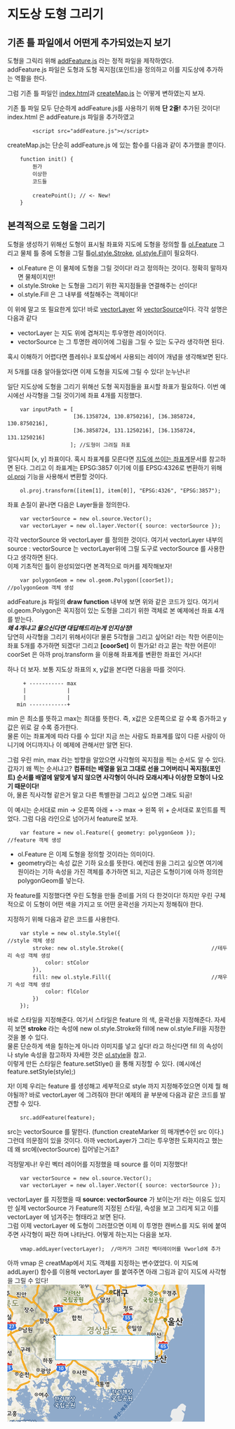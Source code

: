 # 지도상 도형 그리기

## 기존 틀 파일에서 어떤게 추가되었는지 보기

도형을 그릭리 위해 [addFeature.js](https://github.com/IngIeoAndSpare/Vworld_example/blob/master/addFeature/addFeature.js) 라는 정적 파일을 제작하였다.  
addFeature.js 파일은 도형과 도형 꼭지점(포인트)을 정의하고 이를 지도상에 추가하는 역활을 한다. 

그럼 기존 틀 파일인 [index.html](https://github.com/IngIeoAndSpare/Vworld_example/blob/master/addFeature/index.html)과 [createMap.js](https://github.com/IngIeoAndSpare/Vworld_example/blob/master/addFeature/createMap.js) 는 어떻게 변하였는지 보자.

기존 틀 파일 모두 단순하게 addFeature.js를 사용하기 위해 **단 2줄!** 추가된 것이다!  
index.html 은 addFeature.js 파일을 추가하였고
```{.html}
        <script src="addFeature.js"></script>
```
createMap.js는 단순히 addFeature.js 에 있는 함수를 다음과 같이 추가했을 뿐이다.
```{.javascript}
    function init() {
        뭔가
        이상한
        코드들

        createPoint(); // <- New!
    }

```

## 본격적으로 도형을 그리기

도형을 생성하기 위해선 도형이 표시될 좌표와 지도에 도형을 정의할 틀 [ol.Feature](https://openlayers.org/en/latest/apidoc/ol.Feature.html) 그리고 물체 틀 중에 도형을 그릴 틀[ol.style.Stroke](https://openlayers.org/en/latest/apidoc/ol.style.Stroke.html), [ol.style.Fill](https://openlayers.org/en/latest/apidoc/ol.style.Fill.html)이 필요하다.  

* ol.Feature 은 이 물체에 도형을 그릴 것이다! 라고 정의하는 것이다. 정확히 말하자면 물체이지만!
* ol.style.Stroke 는 도형을 그리기 위한 꼭지점들을 연결해주는 선이다! 
* ol.style.Fill 은 그 내부를 색칠해주는 객체이다! 

이 위에 말고 또 필요한게 있다! 바로 [vectorLayer](https://openlayers.org/en/latest/apidoc/ol.layer.Vector.html) 와 [vectorSource](http://openlayers.org/en/v3.6.0/apidoc/ol.source.Vector.html)이다. 각각 설명은 다음과 같다
* vectorLayer 는 지도 위에 겹쳐지는 투우명한 레이어이다. 
* vectorSource 는 그 투명한 레이어에 그림을 그릴 수 있는 도구라 생각하면 된다.

혹시 이해하기 어렵다면 플레쉬나 포토샵에서 사용되는 레이어 개념을 생각해보면 된다.

저 5개를 대충 알아들었다면 이제 도형을 지도에 그릴 수 있다! 눈누난나!  

일단 지도상에 도형을 그리기 위해선 도형 꼭지점들을 표시할 좌표가 필요하다. 이번 예시에선 사각형을 그릴 것이기에 좌표 4개를 지정했다.
```{.javascript}
    var inputPath = [
                     [36.1358724, 130.8750216], [36.3858724, 130.8750216],
                     [36.3858724, 131.1250216], [36.1358724, 131.1250216]
                    ]; //도형이 그려질 좌표
```
알다시피 [x, y] 좌표이다. 혹시 좌표계를 모른다면 [지도에 쓰이는 좌표계](http://www.osgeo.kr/17)문서를 참고하면 된다.
그리고 이 좌표계는 EPSG:3857 이기에 이를 EPSG:4326로 변환하기 위해 [ol.proj](http://openlayers.org/en/latest/apidoc/ol.proj.html) 기능을 사용해서 변환할 것이다.
```{.javascript}
    ol.proj.transform([item[1], item[0]], "EPSG:4326", "EPSG:3857");
```
좌표 손질이 끝나면 다음은 Layer들을 정의한다.

```{.javascript}
    var vectorSource = new ol.source.Vector();     
    var vectorLayer = new ol.layer.Vector({ source: vectorSource }); 
```
각각 vectorSource 와 vectorLayer 를 정의한 것이다. 여기서 vectorLayer 내부의 source : vectorSource 는 vectorLayer위에 그릴 도구로 vectorSource 를 사용한다고 생각하면 된다.  
이제 기초적인 틀이 완성되었다면 본격적으로 마커를 제작해보자!
```{.javascript}
    var polygonGeom = new ol.geom.Polygon([coorSet]);            //polygonGeom 객체 생성
```
addFeature.js 파일의 **draw function** 내부에 보면 위와 같은 코드가 있다. 여기서 ol.geom.Polygon은 꼭지점이 있는 도형을 그리기 위한 객체로 본 예제에선 좌표 4개를 받는다.  
***왜 4개냐고 물으신다면 대답해드리는게 인지상정!***  
당연히 사각형을 그리기 위해서이다! 물론 5각형을 그리고 싶어요! 라는 착한 어른이는 좌표 5개를 추가하면 되겠다!
그리고 **[coorSet]** 이 뭔가요! 라고 묻는 착한 어른이! coorSet 은 아까 proj.transform 을 이용해 좌표계를 변환한 좌표인 거시다!

하나 더 보자. 보통 지도상 좌표의 x, y값을 본다면 다음을 따를 것이다.
```{.javascript}
     + ----------- max
     |             |
     |             |
   min ------------+
```
min 은 최소를 뜻하고 max는 최대를 뜻한다. 즉, x값은 오른쪽으로 갈 수록 증가하고 y값은 위로 갈 수록 증가한다.  
물론 이는 좌표계에 따라 다를 수 있다! 지금 쓰는 사람도 좌표계를 많이 다룬 사람이 아니기에 어디까지나 이 예제에 관해서만 알면 된다.  

그럼 우린 min, max 라는 방향을 알았으면 사각형의 꼭지점을 찍는 순서도 알 수 있다. 갑자기 왜 찍는 순서냐고?
**컴퓨터는 배열을 읽고 그대로 선을 그어버리니 꼭지점(포인트) 순서를 배열에 알맞게 넣지 않으면 사각형이 아니라 모래시계나 이상한 모형이 나오기 때문이다!**  
아, 물론 직사각형 같은거 말고 다른 특별한걸 그리고 싶으면 그래도 되공!
  
이 예시는 순서대로 min -> 오른쪽 아래 + -> max -> 왼쪽 위 + 순서대로 포인트를 찍었다.
그럼 다음 라인으로 넘어가서 feature로 보자.
```{.javascript}
    var feature = new ol.Feature({ geometry: polygonGeom });     //feature 객체 생성
```
* ol.Feature 은 이제 도형을 정의할 것이라는 의미이다.
* geometry라는 속성 값은 기하 요소를 뜻한다. 예컨데 원을 그리고 싶으면 여기에 원이라는 기하 속성을 가진 객체를 추가하면 되고, 지금은 도형이기에 아까 정의한 polygonGeom를 넣는다.

자 feature를 지정했다면 우린 도형을 만들 준비를 거의 다 한것이다! 하지만 우린 구체적으로 이 도형이 어떤 색을 가지고 또 어떤 윤곽선을 가지는지 정해줘야 한다.  

지정하기 위해 다음과 같은 코드를 사용한다.
```{.javascript}
    var style = new ol.style.Style({                             //style 객체 생성
        stroke: new ol.style.Stroke({                            //테두리 속성 객체 생성
            color: stColor
        }),
        fill: new ol.style.Fill({                                //채우기 속성 객체 생성
            color: flColor
        })
    });
```

바로 스타일을 지정해준다. 여기서 스타일은 feature 의 색, 윤곽선을 지정해준다. 자세히 보면 **stroke** 라는 속성에 new ol.style.Stroke와 fill에 new ol.style.Fill을 지정한 것을 볼 수 있다.  
물론 단순하게 색을 칠하는게 아니라 이미지를 넣고 싶다! 라고 하신다면 fill 의 속성이나 style 속성을 참고하자 자세한 것은 [ol.style](https://openlayers.org/en/latest/apidoc/ol.style.html)을 참고.    
이렇게 만든 스타일은 feature.setStlye() 을 통해 지정할 수 있다. (예시에선 feature.setStyle(style);)

자! 이제 우리는 feature 를 생성해고 세부적으로 style 까지 지정해주었으면 이제 뭘 해야될까?
바로 vectorLayer 에 그려줘야 한다! 예제의 끝 부분에 다음과 같은 코드를 발견할 수 있다.
```{.javascript}
    src.addFeature(feature);
```
src는 vectorSource 를 말한다. (function createMarker 의 매개변수인 src 이다.) 그런데 의문점이 있을 것이다.
아까 vectorLayer가 그리는 투우명한 도화지라고 했는데 왜 src에(vectorSource) 집어넣는거죠?  

걱정말게나! 우린 벡터 레이어를 지정했을 때 source 를 이미 지정했다!
```{.javascript}
    var vectorSource = new ol.source.Vector();     
    var vectorLayer = new ol.layer.Vector({ source: vectorSource }); 
```
vectorLayer 를 지정했을 때 **source: vectorSource** 가 보이는가! 라는 이유도 있지만
실제 vectorSource 가 Feature의 지정된 스타일, 속성을 보고 그리게 되고 이를 vectorLayer 에 넘겨주는 형태라고 보면 된다.  
그럼 이제 vectorLayer 에 도형이 그러졌으면 이제 이 투명한 캔버스를 지도 위에 붙여주면 사각형이 짜잔 하며 나타난다. 어떻게 하는지는 다음을 보자.  

```{.javascript}
    vmap.addLayer(vectorLayer);  //마커가 그려진 벡터레이어를 Vworld에 추가
```
아까 vmap 은 creatMap에서 지도 객체를 지정하는 변수였었다. 이 지도에 addLayer() 함수를 이용해 vectorLayer 를 붙여주면 아래 그림과 같이 지도에 사각형을 그릴 수 있다!  
![결과](https://github.com/IngIeoAndSpare/Vworld_example/blob/master/addFeature/%EA%B2%B0%EA%B3%BC.png)
